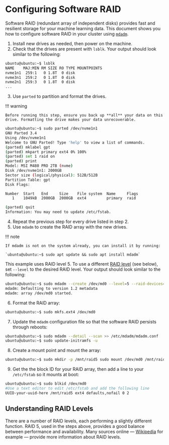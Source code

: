 # Configuring Software RAID

Software RAID (redundant array of independent disks) provides fast and resilient storage for your machine learning data. This document shows you how to configure software RAID in your cluster using [`mdadm`](https://linux.die.net/man/8/mdadm).

1. Install new drives as needed, then power on the machine.
2. Check that the drives are present with `lsblk`. Your output should look similar to the following:

```bash
ubuntu@ubuntu:~$ lsblk
NAME    MAJ:MIN RM SIZE RO TYPE MOUNTPOINTS
nvme1n1  259:1   0 1.8T  0 disk
nvme3n1  259:2   0 1.8T  0 disk
nvme2n1  259:3   0 1.8T  0 disk
...
```

3. Use `parted` to partition and format the drives.&#x20;

!!! warning

    Before running this step, ensure you back up **all** your data on this drive. Formatting the drive makes your data unrecoverable.

```bash
ubuntu@ubuntu:~$ sudo parted /dev/nvme1n1
GNU Parted 3.4
Using /dev/nvme1n1
Welcome to GNU Parted! Type 'help' to view a list of commands.
(parted) mklabel gpt
(parted) mkpart primary ext4 0% 100%
(parted) set 1 raid on
(parted) print
Model: MSI M480 PRO 2TB (nvme)
Disk /dev/nvme1n1: 2000GB
Sector size (logical/physical): 512B/512B
Partition Table: gpt
Disk Flags:

Number  Start   End     Size    File system  Name     Flags
   1    1049kB  2000GB  2000GB  ext4         primary  raid

(parted) quit
Information: You may need to update /etc/fstab.
```

4. Repeat the previous step for every drive listed in step 2.
5. Use `mdadm` to create the RAID array with the new drives.&#x20;

!!! note

    If mdadm is not on the system already, you can install it by running:

    `ubuntu@ubuntu:~$ sudo apt update && sudo apt install mdadm`

This example uses RAID level 5. To use a different [RAID level](https://en.wikipedia.org/wiki/Standard\_RAID\_levels) (see below), set `--level` to the desired RAID level. Your output should look similar to the following:

```bash
ubuntu@ubuntu:~$ sudo mdadm --create /dev/md0 --level=5 --raid-devices=3 /dev/nvme1n1p1 /dev/nvme2n1p1 /dev/nvme3n1p1
mdadm: Defaulting to version 1.2 metadata
mdadm: array /dev/md0 started.
```

6. Format the RAID array:

```bash
ubuntu@ubuntu:~$ sudo mkfs.ext4 /dev/md0
```

7. Update the `mdadm` configuration file so that the software RAID persists through reboots:

```bash
ubuntu@ubuntu:~$ sudo mdadm --detail --scan >> /etc/mdadm/mdadm.conf
ubuntu@ubuntu:~$ sudo update-initramfs -u
```

8. Create a mount point and mount the array:

```bash
ubuntu@ubuntu:~$ sudo mkdir -p /mnt/raid5 sudo mount /dev/md0 /mnt/raid5
```

9. Get the the block ID for your RAID array, then add a line to your `/etc/fstab` so it mounts at boot:

```bash
ubuntu@ubuntu:~$ sudo blkid /dev/md0
#Use a text editor to edit /etc/fstab and add the following line
UUID-your-uuid-here /mnt/raid5 ext4 defaults,nofail 0 2
```

## Understanding RAID Levels

There are a number of RAID levels, each performing a slightly different function. RAID 5, used in the steps above, provides a good balance between performance and availability. Many sources online — [Wikipedia](https://en.wikipedia.org/wiki/Standard\_RAID\_levels) for example — provide more information about RAID levels.
